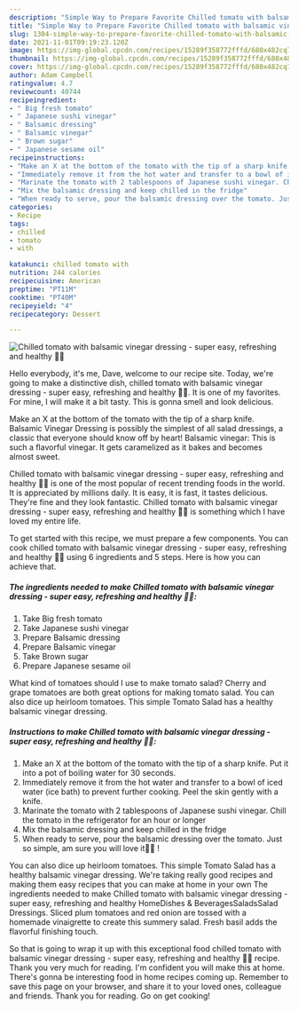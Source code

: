 ```yaml
---
description: "Simple Way to Prepare Favorite Chilled tomato with balsamic vinegar dressing - super easy, refreshing and healthy 🍅😋"
title: "Simple Way to Prepare Favorite Chilled tomato with balsamic vinegar dressing - super easy, refreshing and healthy 🍅😋"
slug: 1304-simple-way-to-prepare-favorite-chilled-tomato-with-balsamic-vinegar-dressing-super-easy-refreshing-and-healthy
date: 2021-11-01T09:19:23.120Z
image: https://img-global.cpcdn.com/recipes/15289f358772fffd/680x482cq70/chilled-tomato-with-balsamic-vinegar-dressing-super-easy-refreshing-and-healthy-recipe-main-photo.jpg
thumbnail: https://img-global.cpcdn.com/recipes/15289f358772fffd/680x482cq70/chilled-tomato-with-balsamic-vinegar-dressing-super-easy-refreshing-and-healthy-recipe-main-photo.jpg
cover: https://img-global.cpcdn.com/recipes/15289f358772fffd/680x482cq70/chilled-tomato-with-balsamic-vinegar-dressing-super-easy-refreshing-and-healthy-recipe-main-photo.jpg
author: Adam Campbell
ratingvalue: 4.7
reviewcount: 40744
recipeingredient:
- " Big fresh tomato"
- " Japanese sushi vinegar"
- " Balsamic dressing"
- " Balsamic vinegar"
- " Brown sugar"
- " Japanese sesame oil"
recipeinstructions:
- "Make an X at the bottom of the tomato with the tip of a sharp knife. Put it into a pot of boiling water for 30 seconds."
- "Immediately remove it from the hot water and transfer to a bowl of iced water (ice bath) to prevent further cooking. Peel the skin gently with a knife."
- "Marinate the tomato with 2 tablespoons of Japanese sushi vinegar. Chill the tomato in the refrigerator for an hour or longer"
- "Mix the balsamic dressing and keep chilled in the fridge"
- "When ready to serve, pour the balsamic dressing over the tomato. Just so simple, am sure you will love it🍅😋 !"
categories:
- Recipe
tags:
- chilled
- tomato
- with

katakunci: chilled tomato with 
nutrition: 244 calories
recipecuisine: American
preptime: "PT11M"
cooktime: "PT40M"
recipeyield: "4"
recipecategory: Dessert

---
```



![Chilled tomato with balsamic vinegar dressing - super easy, refreshing and healthy 🍅😋](https://img-global.cpcdn.com/recipes/15289f358772fffd/680x482cq70/chilled-tomato-with-balsamic-vinegar-dressing-super-easy-refreshing-and-healthy-recipe-main-photo.jpg)

Hello everybody, it's me, Dave, welcome to our recipe site. Today, we're going to make a distinctive dish, chilled tomato with balsamic vinegar dressing - super easy, refreshing and healthy 🍅😋. It is one of my favorites. For mine, I will make it a bit tasty. This is gonna smell and look delicious.

Make an X at the bottom of the tomato with the tip of a sharp knife. Balsamic Vinegar Dressing is possibly the simplest of all salad dressings, a classic that everyone should know off by heart! Balsamic vinegar: This is such a flavorful vinegar. It gets caramelized as it bakes and becomes almost sweet.

Chilled tomato with balsamic vinegar dressing - super easy, refreshing and healthy 🍅😋 is one of the most popular of recent trending foods in the world. It is appreciated by millions daily. It is easy, it is fast, it tastes delicious. They're fine and they look fantastic. Chilled tomato with balsamic vinegar dressing - super easy, refreshing and healthy 🍅😋 is something which I have loved my entire life.


To get started with this recipe, we must prepare a few components. You can cook chilled tomato with balsamic vinegar dressing - super easy, refreshing and healthy 🍅😋 using 6 ingredients and 5 steps. Here is how you can achieve that.

<!--inarticleads1-->

##### The ingredients needed to make Chilled tomato with balsamic vinegar dressing - super easy, refreshing and healthy 🍅😋:

1. Take  Big fresh tomato
1. Take  Japanese sushi vinegar
1. Prepare  Balsamic dressing
1. Prepare  Balsamic vinegar
1. Take  Brown sugar
1. Prepare  Japanese sesame oil


What kind of tomatoes should I use to make tomato salad? Cherry and grape tomatoes are both great options for making tomato salad. You can also dice up heirloom tomatoes. This simple Tomato Salad has a healthy balsamic vinegar dressing. 

<!--inarticleads2-->

##### Instructions to make Chilled tomato with balsamic vinegar dressing - super easy, refreshing and healthy 🍅😋:

1. Make an X at the bottom of the tomato with the tip of a sharp knife. Put it into a pot of boiling water for 30 seconds.
1. Immediately remove it from the hot water and transfer to a bowl of iced water (ice bath) to prevent further cooking. Peel the skin gently with a knife.
1. Marinate the tomato with 2 tablespoons of Japanese sushi vinegar. Chill the tomato in the refrigerator for an hour or longer
1. Mix the balsamic dressing and keep chilled in the fridge
1. When ready to serve, pour the balsamic dressing over the tomato. Just so simple, am sure you will love it🍅😋 !


You can also dice up heirloom tomatoes. This simple Tomato Salad has a healthy balsamic vinegar dressing. We&#39;re taking really good recipes and making them easy recipes that you can make at home in your own The ingredients needed to make Chilled tomato with balsamic vinegar dressing - super easy, refreshing and healthy  HomeDishes &amp; BeveragesSaladsSalad Dressings. Sliced plum tomatoes and red onion are tossed with a homemade vinaigrette to create this summery salad. Fresh basil adds the flavorful finishing touch. 

So that is going to wrap it up with this exceptional food chilled tomato with balsamic vinegar dressing - super easy, refreshing and healthy 🍅😋 recipe. Thank you very much for reading. I'm confident you will make this at home. There's gonna be interesting food in home recipes coming up. Remember to save this page on your browser, and share it to your loved ones, colleague and friends. Thank you for reading. Go on get cooking!
